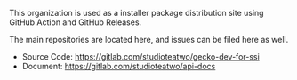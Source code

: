 This organization is used as a installer package distribution site using GitHub Action and GitHub Releases.

The main repositories are located here, and issues can be filed here as well.
- Source Code: https://gitlab.com/studioteatwo/gecko-dev-for-ssi
- Document: https://gitlab.com/studioteatwo/api-docs
